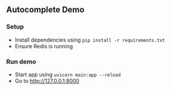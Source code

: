 ## Autocomplete Demo

### Setup
- Install dependencies using `pip install -r requirements.txt`
- Ensure Redis is running


### Run demo
- Start app using `uvicorn main:app --reload`
- Go to http://127.0.0.1:8000